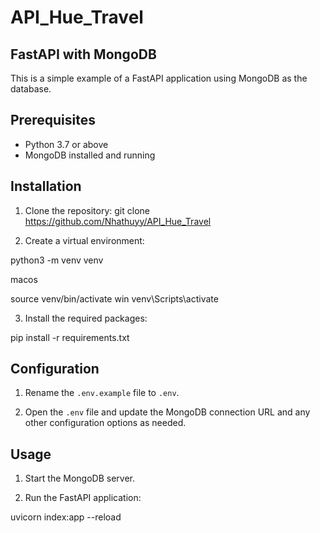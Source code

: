 # API_Hue_Travel

## FastAPI with MongoDB

This is a simple example of a FastAPI application using MongoDB as the database.

## Prerequisites

- Python 3.7 or above
- MongoDB installed and running

## Installation

1. Clone the repository:
git clone https://github.com/Nhathuyy/API_Hue_Travel


2. Create a virtual environment:

python3 -m venv venv

macos

source venv/bin/activate
win 
venv\Scripts\activate



3. Install the required packages:

pip install -r requirements.txt


## Configuration

1. Rename the `.env.example` file to `.env`.

2. Open the `.env` file and update the MongoDB connection URL and any other configuration options as needed.

## Usage

1. Start the MongoDB server.

2. Run the FastAPI application:

uvicorn index:app --reload

